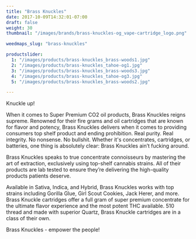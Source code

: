 ```yaml
---
title: "Brass Knuckles"
date: 2017-10-09T14:32:01-07:00
draft: false
weight: 30
thumbnail: "/images/brands/brass-knuckles-og_vape-cartridge_logo.png"

weedmaps_slug: "brass-knuckles"

productslider:
  1: "/images/products/brass-knuckles_brass-woods1.jpg"
  2: "/images/products/brass-knuckles_tahoe-og1.jpg"
  3: "/images/products/brass-knuckles_brass-woods3.jpg"
  4: "/images/products/brass-knuckles_tahoe-og3.jpg"
  5: "/images/products/brass-knuckles_brass-woods2.jpg"

---
```


Knuckle up!

When it comes to Super Premium CO2 oil products, Brass Knuckles reigns supreme. Renowned for their fire grams and oil cartridges that are known for flavor and potency, Brass Knuckles delivers when it comes to providing consumers top shelf product and ending prohibition. Real purity. Real integrity. No nonsense. No bullshit. Whether it's concentrates, cartridges, or batteries, one thing is absolutely clear: Brass Knuckles ain’t fucking around.

Brass Knuckles speaks to true concentrate connoisseurs by mastering the art of extraction, exclusively using top-shelf cannabis strains. All of their products are lab tested to ensure they’re delivering the high-quality products patients deserve.

Available in Sativa, Indica, and Hybrid, Brass Knuckles works with top strains including Gorilla Glue, Girl Scout Cookies, Jack Herer, and more. Brass Knuckle cartridges offer a full gram of super premium concentrate for the ultimate flavor experience and the most potent THC available. 510 thread and made with superior Quartz, Brass Knuckle cartridges are in a class of their own.

Brass Knuckles - empower the people!
